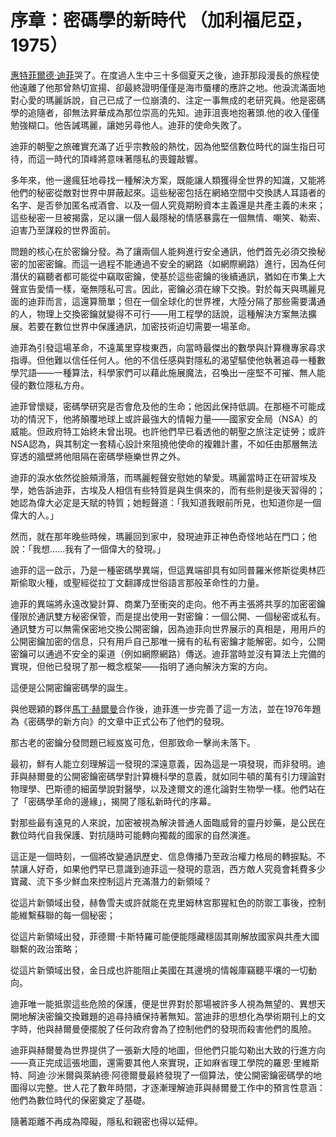 # 序章：密碼學的新時代 （加利福尼亞，1975）

[惠特菲爾德·迪菲](https://zh.wikipedia.org/zh-hk/%E6%83%A0%E7%89%B9%E8%8F%B2%E7%88%BE%E5%BE%B7%C2%B7%E8%BF%AA%E8%8F%B2)哭了。在度過人生中三十多個夏天之後，迪菲那段漫長的旅程使他遠離了他那曾熱切宣揚、卻最終證明僅僅是海市蜃樓的應許之地。他淚流滿面地對心愛的瑪麗訴說，自己已成了一位崩潰的、注定一事無成的老研究員。他是密碼學的追隨者，卻無法昇華成為那位崇高的先知。迪菲沮喪地抱著頭.他的收入僅僅勉強糊口。他告誡瑪麗，讓她另尋他人。迪菲的使命失敗了。

迪菲的朝聖之旅確實充滿了近乎宗教般的熱忱，因為他堅信數位時代的誕生指日可待，而這一時代的頂峰將意味著隱私的喪鐘敲響。

多年來，他一邊瘋狂地尋找一種解決方案，既能讓人類獲得全世界的知識，又能將他們的秘密從敵對世界中屏蔽起來。這些秘密包括在網絡空間中交換誘人耳語者的名字、是否參加匿名戒酒會、以及一個人究竟期盼資本主義還是共產主義的未來；這些秘密一旦被揭露，足以讓一個人最隱秘的情感暴露在一個無情、嘲笑、勒索、迫害乃至謀殺的世界面前。

問題的核心在於密鑰分發。為了讓兩個人能夠進行安全通訊，他們首先必須交換秘密的加密密鑰。而這一過程不能通過不安全的網路（如網際網路）進行，因為任何潛伏的竊聽者都可能從中竊取密鑰，使基於這些密鑰的後續通訊，猶如在市集上大聲宣告愛情一樣，毫無隱私可言。因此，密鑰必須在線下交換。對於每天與瑪麗見面的迪菲而言，這還算簡單；但在一個全球化的世界裡，大陸分隔了那些需要溝通的人，物理上交換密鑰就變得不可行——用工程學的話說，這種解決方案無法擴展。若要在數位世界中保護通訊，加密技術迫切需要一場革命。

迪菲為引發這場革命，不遠萬里穿梭東西，向當時最傑出的數學與計算機專家尋求指導。但他難以信任任何人。他的不信任感與對隱私的渴望驅使他執著追尋一種數學咒語——一種算法，科學家們可以藉此施展魔法，召喚出一座堅不可摧、無人能侵的數位隱私方舟。

迪菲曾懷疑，密碼學研究是否會危及他的生命；他因此保持低調。在那極不可能成功的情況下，他將顛覆地球上或許最強大的情報力量——國家安全局（NSA）的威能。但政府特工始終未曾出現。也許他們早已看透他的朝聖之旅注定徒勞；或許NSA認為，與其制定一套精心設計來阻撓他使命的複雜計畫，不如任由那層無法穿透的牆壁將他阻隔在密碼學極樂世界之外。

迪菲的淚水依然從臉頰滑落，而瑪麗輕聲安慰她的摯愛。瑪麗當時正在研習埃及學，她告訴迪菲，古埃及人相信有些特質是與生俱來的，而有些則是後天習得的；她認為偉大必定是天賦的特質；她輕聲道：「我知道我眼前所見，也知道你是一個偉大的人。」

然而，就在那年晚些時候，瑪麗回到家中，發現迪菲正神色奇怪地站在門口；他說：「我想……我有了一個偉大的發現。」

迪菲的這一啟示，乃是一種密碼學異端，但這異端卻具有如同普羅米修斯從奧林匹斯偷取火種，或聖經從拉丁文翻譯成世俗語言那般革命性的力量。

迪菲的異端將永遠改變計算、商業乃至衝突的走向。他不再主張將共享的加密密鑰僅限於通訊雙方秘密保管，而是提出使用一對密鑰：一個公開、一個秘密或私有。通訊雙方可以無需保密地交換公開密鑰，因為迪菲向世界展示的真相是，用用戶的公開密鑰加密的信息，只有用戶自己那唯一擁有的私有密鑰才能解密。如今，公開密鑰可以通過不安全的渠道（例如網際網路）傳送。迪菲當時並沒有算法上完備的實現，但他已發現了那一概念框架——指明了通向解決方案的方向。

這便是公開密鑰密碼學的誕生。

與他聰穎的夥伴[馬丁·赫爾曼](https://zh.wikipedia.org/zh-hk/%E9%A6%AC%E4%B8%81%C2%B7%E8%B5%AB%E7%88%BE%E6%9B%BC)合作後，迪菲進一步完善了這一方法，並在1976年題為《密碼學的新方向》的文章中正式公布了他們的發現。

那古老的密鑰分發問題已經岌岌可危，但那致命一擊尚未落下。

最初，鮮有人能立刻理解這一發現的深遠意義，因為這是一項發現，而非發明。迪菲與赫爾曼的公開密鑰密碼學對計算機科學的意義，就如同牛頓的萬有引力理論對物理學、巴斯德的細菌學說對醫學，以及達爾文的進化論對生物學一樣。他們站在了「密碼學革命的邊緣」，揭開了隱私新時代的序幕。

對那些最有遠見的人來說，加密被視為解決普通人面臨威脅的靈丹妙藥，是公民在數位時代自我保護、對抗隨時可能轉向獨裁的國家的自然演進。

這正是一個時刻，一個將改變通訊歷史、信息傳播乃至政治權力格局的轉捩點。不禁讓人好奇，如果他們早已意識到迪菲這一發現的意涵，西方敵人究竟會耗費多少寶藏、流下多少鮮血來控制這片充滿潛力的新領域？

從這片新領域出發，赫魯雪夫或許就能在克里姆林宮那猩紅色的防禦工事後，控制能維繫蘇聯的每一個秘密；

從這片新領域出發，菲德爾·卡斯特羅可能便能隱藏穩固其剛解放國家與共產大國聯繫的政治策略；

從這片新領域出發，金日成也許能阻止美國在其邊境的情報庫竊聽平壤的一切動向。

迪菲唯一能抵禦這些危險的保護，便是世界對於那場被許多人視為無望的、異想天開地解決密鑰交換難題的追尋持續保持著無知。當迪菲的思想化為學術期刊上的文字時，他與赫爾曼便擺脫了任何政府會為了控制他們的發現而殺害他們的風險。

迪菲與赫爾曼為世界提供了一張新大陸的地圖，但他們只能勾勒出大致的行進方向——真正完成這張地圖，還需要其他人來實現，正如麻省理工學院的羅恩·里維斯特、阿迪·沙米爾與萊納德·阿德爾曼最終發現了一個算法，使公開密鑰密碼學的地圖得以完整。世人花了數年時間，才逐漸理解迪菲與赫爾曼工作中的預言性意涵：他們為數位時代的保密奠定了基礎。

隨著距離不再成為障礙，隱私和親密也得以延伸。
